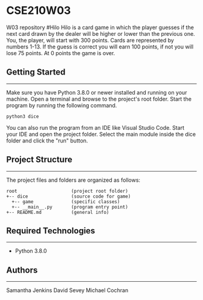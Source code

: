 # CSE210W03
W03 repository
#Hilo
Hilo is a card game in which the player guesses if the next card drawn by the dealer will be higher or lower than the previous one. You, the player, will start with 300 points. Cards are represented by numbers 1-13. If the guess is correct you will earn 100 points, if not you will lose 75 points. At 0 points the game is over.

## Getting Started
---
Make sure you have Python 3.8.0 or newer installed and running on your machine. Open a terminal and 
browse to the project's root folder. Start the program by running the following command.
```
python3 dice 
```
You can also run the program from an IDE like Visual Studio Code. Start your IDE and open the 
project folder. Select the main module inside the dice folder and click the "run" button.

## Project Structure
---
The project files and folders are organized as follows:
```
root                    (project root folder)
+-- dice                (source code for game)
  +-- game              (specific classes)
  +-- __main__.py       (program entry point)
+-- README.md           (general info)
```

## Required Technologies
---
* Python 3.8.0

## Authors
---
Samantha Jenkins
David Sevey
Michael Cochran